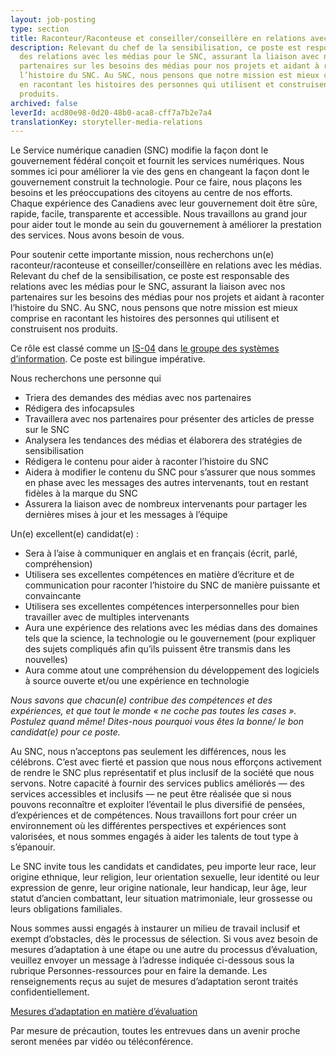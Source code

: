 ```yaml
---
layout: job-posting
type: section
title: Raconteur/Raconteuse et conseiller/conseillère en relations avec les médias
description: Relevant du chef de la sensibilisation, ce poste est responsable
  des relations avec les médias pour le SNC, assurant la liaison avec nos
  partenaires sur les besoins des médias pour nos projets et aidant à raconter
  l’histoire du SNC. Au SNC, nous pensons que notre mission est mieux comprise
  en racontant les histoires des personnes qui utilisent et construisent nos
  produits.
archived: false
leverId: acd80e98-0d20-48b0-aca8-cff7a7b2e7a4
translationKey: storyteller-media-relations
---
```

Le Service numérique canadien (SNC) modifie la façon dont le gouvernement fédéral conçoit et fournit les services numériques. Nous sommes ici pour améliorer la vie des gens en changeant la façon dont le gouvernement construit la technologie. Pour ce faire, nous plaçons les besoins et les préoccupations des citoyens au centre de nos efforts. Chaque expérience des Canadiens avec leur gouvernement doit être sûre, rapide, facile, transparente et accessible. Nous travaillons au grand jour pour aider tout le monde au sein du gouvernement à améliorer la prestation des services. Nous avons besoin de vous.

Pour soutenir cette importante mission, nous recherchons un(e) raconteur/raconteuse et conseiller/conseillère en relations avec les médias. Relevant du chef de la sensibilisation, ce poste est responsable des relations avec les médias pour le SNC, assurant la liaison avec nos partenaires sur les besoins des médias pour nos projets et aidant à raconter l’histoire du SNC. Au SNC, nous pensons que notre mission est mieux comprise en racontant les histoires des personnes qui utilisent et construisent nos produits. 

Ce rôle est classé comme un [IS-04](https://www.tbs-sct.gc.ca/agreements-conventions/view-visualiser-fra.aspx?id=15#toc24156224161) dans [le groupe des systèmes d’information](https://www.canada.ca/fr/secretariat-conseil-tresor/services/dotation/normes-qualification/centrale.html). Ce poste est bilingue impérative.

Nous recherchons une personne qui

* Triera des demandes des médias avec nos partenaires
* Rédigera des infocapsules 
* Travaillera avec nos partenaires pour présenter des articles de presse sur le SNC 
* Analysera les tendances des médias et élaborera des stratégies de sensibilisation
* Rédigera le contenu pour aider à raconter l’histoire du SNC
* Aidera à modifier le contenu du SNC pour s’assurer que nous sommes en phase avec les messages des autres intervenants, tout en restant fidèles à la marque du SNC
* Assurera la liaison avec de nombreux intervenants pour partager les dernières mises à jour et les messages à l’équipe

Un(e) excellent(e) candidat(e) :

* Sera à l’aise à communiquer en anglais et en français (écrit, parlé, compréhension) 
* Utilisera ses excellentes compétences en matière d’écriture et de communication pour raconter l’histoire du SNC de manière puissante et convaincante
* Utilisera ses excellentes compétences interpersonnelles pour bien travailler avec de multiples intervenants
* Aura une expérience des relations avec les médias dans des domaines tels que la science, la technologie ou le gouvernement (pour expliquer des sujets compliqués afin qu’ils puissent être transmis dans les nouvelles)
* Aura comme atout une compréhension du développement des logiciels à source ouverte et/ou une expérience en technologie

*Nous savons que chacun(e) contribue des compétences et des expériences, et que tout le monde « ne coche pas toutes les cases ». Postulez quand même! Dites-nous pourquoi vous êtes la bonne/ le bon candidat(e) pour ce poste.*

Au SNC, nous n’acceptons pas seulement les différences, nous les célébrons. C’est avec fierté et passion que nous nous efforçons activement de rendre le SNC plus représentatif et plus inclusif de la société que nous servons. Notre capacité à fournir des services publics améliorés — des services accessibles et inclusifs — ne peut être réalisée que si nous pouvons reconnaître et exploiter l’éventail le plus diversifié de pensées, d’expériences et de compétences. Nous travaillons fort pour créer un environnement où les différentes perspectives et expériences sont valorisées, et nous sommes engagés à aider les talents de tout type à s’épanouir.

Le SNC invite tous les candidats et candidates, peu importe leur race, leur origine ethnique, leur religion, leur orientation sexuelle, leur identité ou leur expression de genre, leur origine nationale, leur handicap, leur âge, leur statut d’ancien combattant, leur situation matrimoniale, leur grossesse ou leurs obligations familiales.

Nous sommes aussi engagés à instaurer un milieu de travail inclusif et exempt d’obstacles, dès le processus de sélection. Si vous avez besoin de mesures d’adaptation à une étape ou une autre du processus d’évaluation, veuillez envoyer un message à l’adresse indiquée ci-dessous sous la rubrique Personnes-ressources pour en faire la demande. Les renseignements reçus au sujet de mesures d’adaptation seront traités confidentiellement.

[Mesures d’adaptation en matière d’évaluation](https://www.canada.ca/fr/commission-fonction-publique/services/mesures-d-adaptation-matiere-evaluation.html)

Par mesure de précaution, toutes les entrevues dans un avenir proche seront menées par vidéo ou téléconférence.
